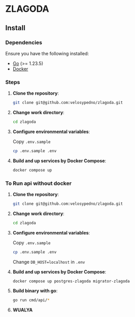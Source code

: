 # ZLAGODA

## Install

### Dependencies

Ensure you have the following installed:

- [Go](https://golang.org/doc/install) (>= 1.23.5)
- [Docker](https://docs.docker.com/get-docker/)

### Steps

1. **Clone the repository**:

   ```bash
   git clone git@github.com:velosypedno/zlagoda.git
   ```

2. **Change work directory**:

    ```bash
    cd zlagoda
    ```

3. **Configure environmental variables**:

    Copy `.env.sample`

    ```bash
    cp .env.sample .env
    ```

4. **Build and up services by Docker Compose**:

    ```bash
    docker compose up
    ```

### To Run api without docker

1. **Clone the repository**:

   ```bash
   git clone git@github.com:velosypedno/zlagoda.git
   ```

2. **Change work directory**:

    ```bash
    cd zlagoda
    ```

3. **Configure environmental variables**:

    Copy `.env.sample`

    ```bash
    cp .env.sample .env
    ```

    Change `DB_HOST=localhost` in `.env`

4. **Build and up services by Docker Compose**:

    ```bash
    docker compose up postgres-zlagoda migrator-zlagoda
    ```

5. **Build binary with go**:

    ```bash
    go run cmd/api/*
    ```

6. **WUALYA**
